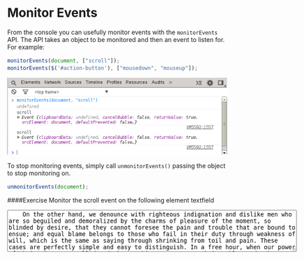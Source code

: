 Monitor Events
==============

From the console you can usefully monitor events with the `monitorEvents` API. The API takes an object to be monitored and then an event to listen for. For example:

```javascript
monitorEvents(document, ["scroll"]);
monitorEvents($('#action-button'), ["mousedown", "mouseup"]);
```

![Audits](../console/monitor-events.png)

To stop monitoring events, simply call `unmonitorEvents()` passing the object to stop monitoring on.

```javascript
unmonitorEvents(document);
```

####Exercise
Monitor the scroll event on the following element textfield
<textarea cols=80 rows=6>
	On the other hand, we denounce with righteous indignation and dislike men who are so beguiled and demoralized by the charms of pleasure of the moment, so blinded by desire, that they cannot foresee the pain and trouble that are bound to ensue; and equal blame belongs to those who fail in their duty through weakness of will, which is the same as saying through shrinking from toil and pain. These cases are perfectly simple and easy to distinguish. In a free hour, when our power of choice is untrammelled and when nothing prevents our being able to do what we like best, every pleasure is to be welcomed and every pain avoided. But in certain circumstances and owing to the claims of duty or the obligations of business it will frequently occur that pleasures have to be repudiated and annoyances accepted. The wise man therefore always holds in these matters to this principle of selection: he rejects pleasures to secure other greater pleasures, or else he endures pains to avoid worse pains.
</textarea>